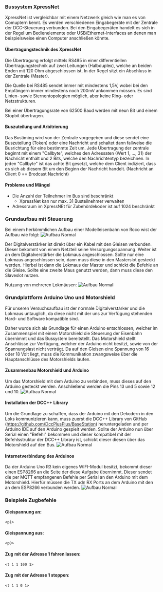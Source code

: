 <!--AP-->
### Bussystem XpressNet
XpressNet ist vergleichbar mit einem Netzwerk gleich wie man es von Comuptern kennt. Es werden verschiedenen
Eingabegeräte mit der Zentrale der DCC-Steuerung verbunden. Bei den Eingabegeräten handelt es sich in der Regel um 
Bedienelemente oder USB/Ethernet-Interfaces an denen man beispielsweise einen Computer anschließen könnte. 

#### Übertragungstechnik des XpressNet
Die Übertragung erfolgt mittels RS485 in einer differentiellen Übertragungstechnik auf zwei Leitungen (Halbduplex),
welche an beiden Enden mit 120 Ohm abgeschlossen ist. In der Regel sitzt ein Abschluss in der Zentrale (Master). 

Die Quelle bei RS485 sendet immer mit mindestens 1,5V, wobei bei den Empfängern immer mindestens noch 200mV ankommen 
müssen. Es sind Linien- sowie Sternentopologien möglich, aber keine Ring- oder Netzstrukturen. 

Bei einer Übertragungsrate von 62500 Baud werden mit neun Bit und einem Stopbit übertragen.

#### Buszuteilung und Arbitrierung
Das Bustiming wird von der Zentrale vorgegeben und diese sendet eine Buszuteilung (Token) oder eine Nachricht und
schaltet dann fallweise die Busrichtung für eine bestimmte Zeit um. Jede Übertragung der zentrale beginnt mit einem 
"Callbyte", welches den Adressaten (Wert 1, ..., 31) der Nachricht enthält und 2 Bits, welche den Nachrichtentyp 
bezeichnen. In jeden "Callbyte" ist das achte Bit gesetzt, welche dem Client indiziert, dass es sich ab diesem Bit um den
Beginn der Nachricht handelt. (Nachricht an Client 0 == Brodcast Nachricht)

#### Probleme und Mängel
* Die Anzahl der Teilnehmer im Bus sind beschränkt
  * XpressNet kan nur max. 31 Busteilnehmer verwalten
* Adressraum im XpressNEt für Zubehördekoder ist auf 1024 beschränkt

### Grundaufbau mit Steuerung
Bei einem herkömmlichen Aufbau einer Modelleisenbahn von Roco wist der Aufbau wie folgt:
![Aufbau Normal](../bilder/digitalverstaerkerLokamus1.PNG)

Der Digitalverstärker ist direkt über ein Kabel mit den Gleisen verbunden. Dieser bekommt von einem Netzteil seine 
Versorgungsspannung. Weiter ist an dem Digitalverstärker die Lokmaus angeschlossen. Sollte nur eine Lokmaus angeschlossen 
sein, dann muss diese in den Masterslot gesteckt werden. Hierbei ist dann die Lokmaus der Master und schickt die Befehle
an die Gleise. Sollte eine zweite Maus genutzt werden, dann muss diese den Slaveslot nutzen.

Nutzung von mehreren Lokmäusen:
![Aufbau Normal](../bilder/digitalverstaerkerLokamus2.PNG)

### Grundplattform Arduino Uno und Motorshield
Für unseren Versuchsaufbau ist der normale Digitalverstärker und die Lokmaus untauglich, da diese nicht mit der 
uns zur Verfügung stehenden Hard- und Software kompatible sind.

Daher wurde sich als Grundlage für einen Arduino entschlossen, welcher im Zusammenspiel mit einem Motorshield die 
Steuerung der Eisenbahn übernimmt und das Bussystem bereitstellt. Das Motorshield stellt Anschlüsse zur Verfügung,
welcher der Arduino nicht besitzt, sowie von der Spannungslast nicht verträgt. Da auf den Gleisen eine Spannung von 
16 oder 18 Volt liegt, muss die Kommunikation zwangsweise über die Hauptanschlüsse des Motorshields laufen.

#### Zusammenbau Motorshield und Arduino
Um das Motorshield mit dem Arduino zu verbinden, muss dieses auf den Arduino gesteckt werden. Anschließend werden die
Pins 13 und 5 sowie 12 und 10.
![Aufbau Normal](../bilder/Motorshield.png)

#### Installation der DCC++ Library
Um die Grundlage zu schaffen, dass der Arduino mit den Dekodern in den Loks kommunizieren kann, muss zuerst die 
DCC++ Library von GitHub (https://github.com/DccPlusPlus/BaseStation) heruntergeladen und per Arduino IDE auf
den Arduino gespielt werden. Sollte der Arduino nun über Serial einen "Befehl" bekommen und dieser kompatibel mit der 
Befehlsstruktur der DCC++ Library ist, schickt dieser diesen über das Motorshield auf den Bus.
![Aufbau Normal](../bilder/arduino_motorshield.png)

#### Internetverbindung des Arduinos
Da der Arduino Uno R3 kein eigenes WIFI-Modul besitzt, bekommt dieser einen ESP8266 an die Seite der diese Aufgabe übernimmt. 
Dieser sendet die per MQTT empfangenen Befehle per Serial an den Arduino mit dem Motorshield. Hierfür müssen die TX udn RX
Ports an dem Arduino mit den an dem ESP8266 verbunden werden.
![Aufbau Normal](../bilder/Arduino_ESP8266.png)

### Beispiele Zugbefehle

#### Gleispannung an:
``
<p1>
``

#### Gleispannung aus:
``
<p0>
``

#### Zug mit der Adresse 1 fahren lassen:
``
<t 1 1 100 1>
``

#### Zug mit der Adresse 1 stoppen:
``
<t 1 1 0 1>
``